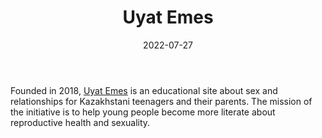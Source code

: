 ﻿---
title: "Uyat Emes"
linkTitle: "Uyat Emes"
contributor: ["Aizada Arystanbek"]
date: 2022-07-27
countries: ["Kazakhstan"]
category: ["Local NGO"]
tags: ["gender NGO", "sex education", "relationships", "parenting", "health", "sexuality"]
date_start: [2018]
date_end: []
data_type: ["qualitative", "news", "discourse", "analytics"] 
language: ["Russian", "Kazakh"]
description: 
  Uyat Emes is an educational site about sex and relationships for Kazakhstani teenagers and their parents.
---

Founded in 2018, [Uyat Emes](https://uyatemes.kz/) is an educational site about sex and relationships for Kazakhstani teenagers and their parents. The mission of the initiative is to help young people become more literate about reproductive health and sexuality. 
